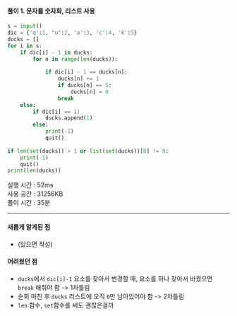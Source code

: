 #### 풀이 1. 문자를 숫자화, 리스트 사용

``` python
s = input()
dic = {'q':1, "u":2, 'a':3, 'c':4, 'k':5}
ducks = []
for i in s:
    if dic[i] - 1 in ducks:
        for n in range(len(ducks)):
            
            if dic[i] - 1 == ducks[n]:
                ducks[n] += 1
                if ducks[n] == 5:
                    ducks[n] = 0
                break
    else:
        if dic[i] == 1:
            ducks.append(1)
        else:
            print(-1)
            quit()
        
if len(set(ducks)) > 1 or list(set(ducks))[0] != 0:
    print(-1)
    quit()
print(len(ducks))
```

실행 시간 : 52ms    
사용 공간 : 31256KB  
풀이 시간 : 35분  

---

#### 새롭게 알게된 점
  + (있으면 작성)

#### 어려웠던 점
  + `ducks`에서 `dic[i]-1` 요소를 찾아서 변경할 때, 요소를 하나 찾아서 바꿨으면 `break` 해줘야 함 -> 1차틀림  
  + 순회 마친 후 `ducks` 리스트에 오직 `0`만 남아있어야 함 -> 2차틀림  
  + `len` 함수, `set`함수를 써도 괜찮은걸까
